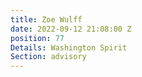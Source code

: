 ```yaml
---
title: Zoe Wulff
date: 2022-09-12 21:08:00 Z
position: 77
Details: Washington Spirit
Section: advisory
---
```


